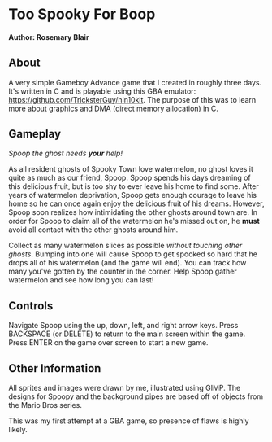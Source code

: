 # Too Spooky For Boop
#### Author: Rosemary Blair #

## About 


A very simple Gameboy Advance game that I created in roughly three days.
It's written in C and is playable using this GBA emulator: https://github.com/TricksterGuy/nin10kit.
The purpose of this was to learn more about graphics and DMA (direct memory allocation) in C.

## Gameplay

*Spoop the ghost needs **your** help!*

As all resident ghosts of Spooky Town love watermelon, no ghost loves it quite as much as our friend, Spoop.
Spoop spends his days dreaming of this delicious fruit, but is too shy to ever leave his home to find some.
After years of watermelon deprivation, Spoop gets enough courage to leave his home so he can once again enjoy
the delicious fruit of his dreams. However, Spoop soon realizes how intimidating the other ghosts around town
are. In order for Spoop to claim all of the watermelon he's missed out on, he **must** avoid all contact with
the other ghosts around him. 

Collect as many watermelon slices as possible *without touching other ghosts*. Bumping into one will cause
Spoop to get spooked so hard that he drops all of his watermelon (and the game will end). You can track how
many you've gotten by the counter in the corner. Help Spoop gather watermelon and see how long you can last!

## Controls

Navigate Spoop using the up, down, left, and right arrow keys.
Press BACKSPACE (or DELETE) to return to the main screen within the game.
Press ENTER on the game over screen to start a new game.

## Other Information
 
All sprites and images were drawn by me, illustrated using GIMP.
The designs for Spoopy and the background pipes are based off of objects from the Mario Bros series.

This was my first attempt at a GBA game, so presence of flaws is highly likely.




